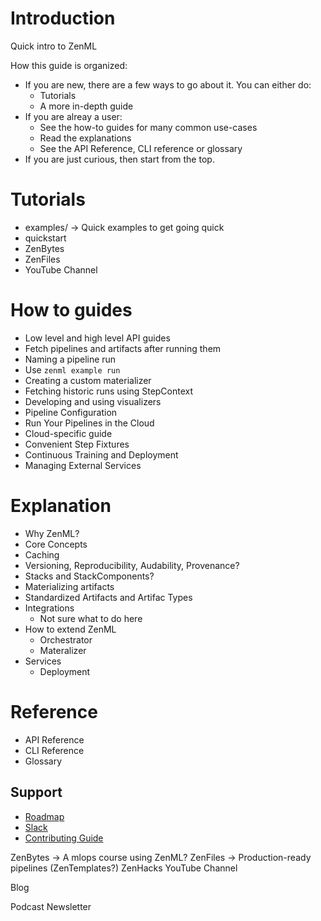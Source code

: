 # Introduction

Quick intro to ZenML

How this guide is organized:

- If you are new, there are a few ways to go about it. You can either do:
    - Tutorials
    - A more in-depth guide
- If you are alreay a user:
    - See the how-to guides for many common use-cases 
    - Read the explanations
    - See the API Reference, CLI reference or glossary
- If you are just curious, then start from the top.

# Tutorials

- examples/ -> Quick examples to get going quick
- quickstart
- ZenBytes
- ZenFiles
- YouTube Channel

# How to guides
- Low level and high level API guides
- Fetch pipelines and artifacts after running them
- Naming a pipeline run
- Use `zenml example run`
- Creating a custom materializer
- Fetching historic runs using StepContext
- Developing and using visualizers
- Pipeline Configuration
- Run Your Pipelines in the Cloud
- Cloud-specific guide
- Convenient Step Fixtures
- Continuous Training and Deployment
- Managing External Services

# Explanation
- Why ZenML?
- Core Concepts
- Caching
- Versioning, Reproducibility, Audability, Provenance?
- Stacks and StackComponents?
- Materializing artifacts
- Standardized Artifacts and Artifac Types
- Integrations
    - Not sure what to do here
- How to extend ZenML
    - Orchestrator
    - Materalizer 
- Services
    - Deployment

# Reference
- API Reference
- CLI Reference
- Glossary

## Support
- [Roadmap](support/roadmap.md)
- [Slack](https://zenml.io/slack-invite)
- [Contributing Guide](../resources/contributing.md)

ZenBytes -> A mlops course using ZenML?
ZenFiles -> Production-ready pipelines (ZenTemplates?)
ZenHacks
YouTube Channel


Blog

Podcast
Newsletter